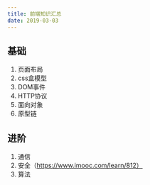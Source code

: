 ```yaml
---
title: 前端知识汇总
date: 2019-03-03
---
```


## 基础

1. 页面布局
2. css盒模型
3. DOM事件
4. HTTP协议
5. 面向对象
6. 原型链

## 进阶

1. 通信
2. 安全（https://www.imooc.com/learn/812）
3. 算法	
